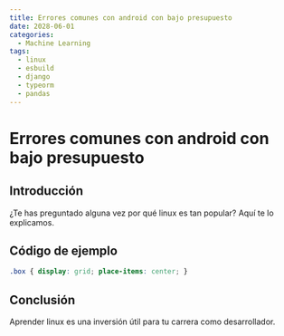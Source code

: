 ```yaml
---
title: Errores comunes con android con bajo presupuesto
date: 2028-06-01
categories:
  - Machine Learning
tags:
  - linux
  - esbuild
  - django
  - typeorm
  - pandas
---
```


# Errores comunes con android con bajo presupuesto

## Introducción

¿Te has preguntado alguna vez por qué linux es tan popular? Aquí te lo explicamos.

## Código de ejemplo

```css
.box { display: grid; place-items: center; }
```

## Conclusión

Aprender linux es una inversión útil para tu carrera como desarrollador.